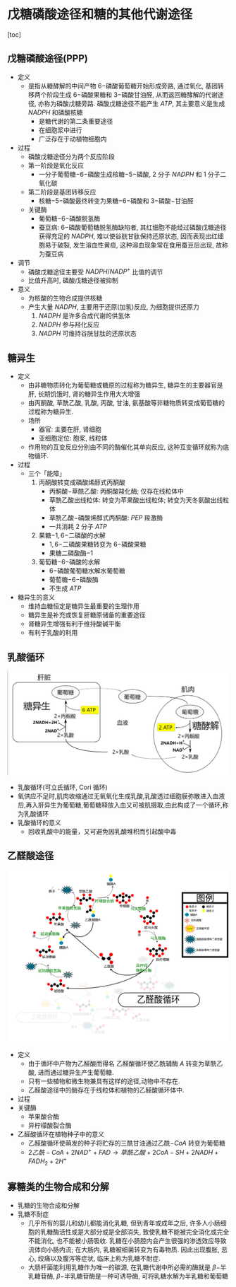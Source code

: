# 戊糖磷酸途径和糖的其他代谢途径

[toc]

## 戊糖磷酸途径(PPP)

+ 定义
  + 是指从糖酵解的中间产物 $6-$磷酸葡萄糖开始形成旁路, 通过氧化, 基团转移两个阶段生成 $6-$磷酸果糖和 $3-$磷酸甘油醛, 从而返回糖酵解的代谢途径, 亦称为磷酸戊糖旁路. 磷酸戊糖途径不能产生 $ATP$, 其主要意义是生成 $NADPH$ 和磷酸核糖
    + 是糖代谢的第二条重要途径
    + 在细胞浆中进行
    + 广泛存在于动植物细胞内
+ 过程
  + 磷酸戊糖途径分为两个反应阶段
  + 第一阶段是氧化反应
    + 一分子葡萄糖$-6-$磷酸生成核糖$-5-$磷酸, $2$ 分子 $NADPH$ 和 $1$ 分子二氧化碳
  + 第二阶段是基团转移反应
    + 核糖$-5-$磷酸最终转变为果糖$-6-$磷酸和 $3-$磷酸$-$甘油醛
  + 关键酶
    + 葡萄糖$-6-$磷酸脱氢酶
    + 蚕豆病: $6-$磷酸葡萄糖脱氢酶缺陷者, 其红细胞不能经过磷酸戊糖途径获得充足的 $NADPH$, 难以使谷胱甘肽保持还原状态, 因而表现出红细胞易于破裂, 发生溶血性黄疸, 这种溶血现象常在食用蚕豆后出现, 故称为蚕豆病
+ 调节
  + 磷酸戊糖途径主要受 $NADPH/NADP^+$ 比值的调节
  + 比值升高时, 磷酸戊糖途径被抑制
+ 意义
  + 为核酸的生物合成提供核糖
  + 产生大量 $NADPH,$ 主要用于还原(加氢)反应, 为细胞提供还原力
    1. $NADPH$ 是许多合成代谢的供氢体
    2. $NADPH$ 参与羟化反应
    3. $NADPH$ 可维持谷胱甘肽的还原状态

## 糖异生

+ 定义
  + 由非糖物质转化为葡萄糖或糖原的过程称为糖异生, 糖异生的主要器官是肝, 长期饥饿时, 肾的糖异生作用大大增强
  + 由丙酮酸, 草酰乙酸, 乳酸, 丙酸, 甘油, 氨基酸等非糖物质转变成葡萄糖的过程称为糖异生.
  + 场所
    + 器官: 主要在肝, 肾细胞
    + 亚细胞定位: 胞浆, 线粒体
  + 作用物的互变反应分别由不同的酶催化其单向反应, 这种互变循环就称为底物循环.
+ 过程
  + 三个「能障」
    1. 丙酮酸转变成磷酸烯醇式丙酮酸
       + 丙酮酸$-$草酰乙酸: 丙酮酸羧化酶; 仅存在线粒体中
       + 草酰乙酸出线粒体: 转变为苹果酸出线粒体; 转变为天冬氨酸出线粒体
       + 草酰乙酸$-$磷酸烯醇式丙酮酸: $PEP$ 羧激酶
       + 一共消耗 $2$ 分子 $ATP$
    2. 果糖$-1,6-$二磷酸的水解
       + $1,6-$二磷酸果糖转变为 $6-$磷酸果糖
       + 果糖二磷酸酶$-1$
    3. 葡萄糖$-6-$磷酸的水解
       + $6-$磷酸葡萄糖水解水葡萄糖
       + 葡萄糖$-6-$磷酸酶
       + 不生成 $ATP$
+ 糖异生的意义
  + 维持血糖恒定是糖异生最重要的生理作用
  + 糖异生是补充或恢复肝糖原储备的重要途径
  + 肾糖异生增强有利于维持酸碱平衡
  + 有利于乳酸的利用

## 乳酸循环

![image-20220108015425472](Chap25戊糖磷酸途径和糖的其他代谢途径.assets/image-20220108015425472.png)

+ 乳酸循环(可立氏循环, Cori 循环)
+ 氧供应不足时,肌肉收缩通过无氧氧化生成乳酸,乳酸透过细胞膜弥散进入血液后,再入肝异生为葡萄糖,葡萄糖释放入血又可被肌摄取,由此构成了一个循环,称为乳酸循环
+ 乳酸循环的意义
  + 回收乳酸中的能量，又可避免因乳酸堆积而引起酸中毒

## 乙醛酸途径

![Glyoxylatepath_(zh-cn)](Chap25戊糖磷酸途径和糖的其他代谢途径.assets/Glyoxylatepath_(zh-cn).svg)

+ 定义
  + 由于循环中产物为乙醛酸而得名
    乙醛酸循环使乙酰辅酶 $A$ 转变为草酰乙酸, 进而通过糖异生产生葡萄糖.
  + 只有一些植物和微生物兼具有这样的途径,动物中不存在.
  + 乙醛酸途径中的酶存在于线粒体和植物的乙醛酸循环体中.
+ 过程
+ 关键酶
  + 苹果酸合酶
  + 异柠檬酸裂合酶
+ 乙醛酸循环在植物种子中的意义
  + 乙醛酸循环使萌发的种子将贮存的三酰甘油通过乙酰$-CoA$ 转变为葡萄糖
  + $2 乙酰-CoA + 2 NAD^+ + FAD → 草酰乙酸 + 2 CoA-SH + 2 NADH + FADH_2 + 2 H^+$

## 寡糖类的生物合成和分解

+ 乳糖的生物合成和分解
+ 乳糖不耐症
  + 几乎所有的婴儿和幼儿都能消化乳糖, 但到青年或成年之后, 许多人小肠细胞的乳糖酶活性或是大部分或是全部消失, 致使乳糖不能被完全消化或完全不能消化, 也不能被小肠吸收. 乳糖在小肠腔内会产生很强的渗透效应导致流体向小肠内流; 在大肠内, 乳糖被细菌转变为有毒物质. 因此出现腹胀, 恶心, 绞痛以及腹泻等症状, 临床上称为乳糖不耐症.
  + 大肠杆菌能利用乳糖作为唯一的碳源, 在乳糖代谢中所必需的酶就是 $\beta-$半乳糖苷酶, $\beta-$半乳糖苷酶是一种可诱导酶, 可将乳糖水解为半乳糖和葡萄糖